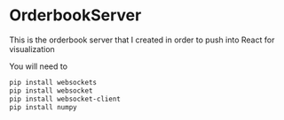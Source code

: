 # OrderbookServer
This is the orderbook server that I created in order to push into React for visualization


You will need to 
```sh
pip install websockets
pip install websocket
pip install websocket-client
pip install numpy
```
